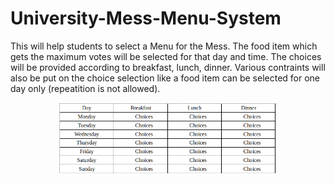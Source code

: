 # University-Mess-Menu-System
This will help students to select a Menu for the Mess. The food item which gets the maximum votes will be selected for that day and time. The choices will be provided according to breakfast, lunch, dinner. Various contraints will also be put on the choice selection like a food item can be selected for one day only (repeatition is not allowed).    
<p align="center">
  <img src="Screenshot from 2019-09-02 21-01-54.png" width="350" title="View Plan">
 
</p>
